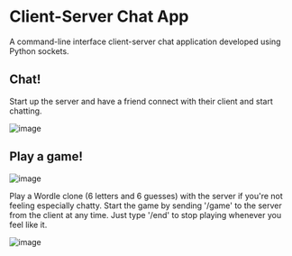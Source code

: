 # Client-Server Chat App

A command-line interface client-server chat application developed using Python sockets.

## Chat!

Start up the server and have a friend connect with their client and start chatting.

![image](https://user-images.githubusercontent.com/91224707/185698500-67898cfc-b8fa-412e-916c-7b0adef426ba.png)

## Play a game!

![image](https://user-images.githubusercontent.com/91224707/185698116-b6010282-66b8-44cb-b1b1-c40b19f921db.png)

Play a Wordle clone (6 letters and 6 guesses) with the server if you're not feeling especially chatty. Start the game by sending '/game' to the server from the client at any time. Just type '/end' to stop playing whenever you feel like it.

![image](https://user-images.githubusercontent.com/91224707/185698207-c82f7273-5478-4242-83e7-3cbf26cc1a83.png)
